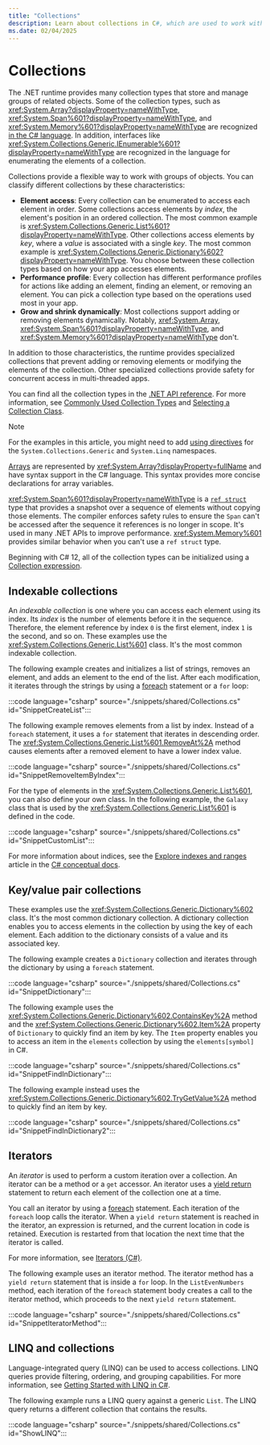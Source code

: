 ```yaml
---
title: "Collections"
description: Learn about collections in C#, which are used to work with groups of objects. Collections have different characteristics regarding adding and removing elements, modifying elements, and enumerating the collection elements.
ms.date: 02/04/2025
---
```

# Collections

The .NET runtime provides many collection types that store and manage groups of related objects. Some of the collection types, such as <xref:System.Array?displayProperty=nameWithType>, <xref:System.Span%601?displayProperty=nameWithType>, and <xref:System.Memory%601?displayProperty=nameWithType> are recognized [in the C# language](./built-in-types.md). In addition, interfaces like <xref:System.Collections.Generic.IEnumerable%601?displayProperty=nameWithType> are recognized in the language for enumerating the elements of a collection.

Collections provide a flexible way to work with groups of objects. You can classify different collections by these characteristics:

- **Element access**: Every collection can be enumerated to access each element in order. Some collections access elements by *index*, the element's position in an ordered collection. The most common example is <xref:System.Collections.Generic.List%601?displayProperty=nameWithType>. Other collections access elements by *key*, where a *value* is associated with a single *key*. The most common example is <xref:System.Collections.Generic.Dictionary%602?displayProperty=nameWithType>. You choose between these collection types based on how your app accesses elements.
- **Performance profile**: Every collection has different performance profiles for actions like adding an element, finding an element, or removing an element. You can pick a collection type based on the operations used most in your app.
- **Grow and shrink dynamically**: Most collections support adding or removing elements dynamically. Notably, <xref:System.Array>, <xref:System.Span%601?displayProperty=nameWithType>, and <xref:System.Memory%601?displayProperty=nameWithType> don't.

In addition to those characteristics, the runtime provides specialized collections that prevent adding or removing elements or modifying the elements of the collection. Other specialized collections provide safety for concurrent access in multi-threaded apps.

You can find all the collection types in the [.NET API reference](/dotnet/api/?term=collection). For more information, see [Commonly Used Collection Types](../../../standard/collections/commonly-used-collection-types.md) and [Selecting a Collection Class](../../../standard/collections/selecting-a-collection-class.md).

> [!NOTE]
> For the examples in this article, you might need to add [using directives](../keywords/using-directive.md) for the `System.Collections.Generic` and `System.Linq` namespaces.

[Arrays](./arrays.md) are represented by <xref:System.Array?displayProperty=fullName> and have syntax support in the C# language. This syntax provides more concise declarations for array variables.

<xref:System.Span%601?displayProperty=nameWithType> is a [`ref struct`](./ref-struct.md) type that provides a snapshot over a sequence of elements without copying those elements. The compiler enforces safety rules to ensure the `Span` can't be accessed after the sequence it references is no longer in scope. It's used in many .NET APIs to improve performance. <xref:System.Memory%601> provides similar behavior when you can't use a `ref struct` type.

Beginning with C# 12, all of the collection types can be initialized using a [Collection expression](../operators/collection-expressions.md).

## Indexable collections

An *indexable collection* is one where you can access each element using its index. Its *index* is the number of elements before it in the sequence. Therefore, the element reference by index `0` is the first element, index `1` is the second, and so on. These examples use the <xref:System.Collections.Generic.List%601> class. It's the most common indexable collection.

The following example creates and initializes a list of strings, removes an element, and adds an element to the end of the list. After each modification, it iterates through the strings by using a [foreach](../statements/iteration-statements.md#the-foreach-statement) statement or a `for` loop:

:::code language="csharp" source="./snippets/shared/Collections.cs" id="SnippetCreateList":::

The following example removes elements from a list by index. Instead of a `foreach` statement, it uses a `for` statement that iterates in descending order. The <xref:System.Collections.Generic.List%601.RemoveAt%2A> method causes elements after a removed element to have a lower index value.

:::code language="csharp" source="./snippets/shared/Collections.cs" id="SnippetRemoveItemByIndex":::

For the type of elements in the <xref:System.Collections.Generic.List%601>, you can also define your own class. In the following example, the `Galaxy` class that is used by the <xref:System.Collections.Generic.List%601> is defined in the code.

:::code language="csharp" source="./snippets/shared/Collections.cs" id="SnippetCustomList":::

For more information about indices, see the [Explore indexes and ranges](../../tutorials/ranges-indexes.md) article in the [C# conceptual docs](../../tour-of-csharp/).

## Key/value pair collections

These examples use the <xref:System.Collections.Generic.Dictionary%602> class. It's the most common dictionary collection. A dictionary collection enables you to access elements in the collection by using the key of each element. Each addition to the dictionary consists of a value and its associated key.

The following example creates a `Dictionary` collection and iterates through the dictionary by using a `foreach` statement.

:::code language="csharp" source="./snippets/shared/Collections.cs" id="SnippetDictionary":::

The following example uses the <xref:System.Collections.Generic.Dictionary%602.ContainsKey%2A> method and the <xref:System.Collections.Generic.Dictionary%602.Item%2A> property of `Dictionary` to quickly find an item by key. The `Item` property enables you to access an item in the `elements` collection by using the `elements[symbol]` in C#.

:::code language="csharp" source="./snippets/shared/Collections.cs" id="SnippetFindInDictionary":::

The following example instead uses the <xref:System.Collections.Generic.Dictionary%602.TryGetValue%2A> method to quickly find an item by key.

:::code language="csharp" source="./snippets/shared/Collections.cs" id="SnippetFindInDictionary2":::

## Iterators

An *iterator* is used to perform a custom iteration over a collection. An iterator can be a method or a `get` accessor. An iterator uses a [yield return](../statements/yield.md) statement to return each element of the collection one at a time.

You call an iterator by using a [foreach](../statements/iteration-statements.md#the-foreach-statement) statement. Each iteration of the `foreach` loop calls the iterator. When a `yield return` statement is reached in the iterator, an expression is returned, and the current location in code is retained. Execution is restarted from that location the next time that the iterator is called.

For more information, see [Iterators (C#)](../../programming-guide/concepts/iterators.md).

The following example uses an iterator method. The iterator method has a `yield return` statement that is inside a `for` loop. In the `ListEvenNumbers` method, each iteration of the `foreach` statement body creates a call to the iterator method, which proceeds to the next `yield return` statement.

:::code language="csharp" source="./snippets/shared/Collections.cs" id="SnippetIteratorMethod":::

## LINQ and collections

Language-integrated query (LINQ) can be used to access collections. LINQ queries provide filtering, ordering, and grouping capabilities. For more information, see [Getting Started with LINQ in C#](../../linq/index.md).

The following example runs a LINQ query against a generic `List`. The LINQ query returns a different collection that contains the results.

:::code language="csharp" source="./snippets/shared/Collections.cs" id="ShowLINQ":::
